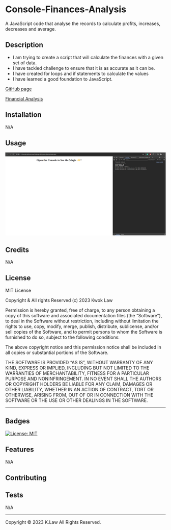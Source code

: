 # Console-Finances-Analysis

A JavaScript code that analyse the records to calculate profits, increases, decreases and average.

## Description

- I am trying to create a script that will calculate the finances with a given set of data.
- I have tackled challenge to ensure that it is as accurate as it can be.
- I have created for loops and if statements to calculate the values
- I have learned a good foundation to JavaScript.

[GitHub page](https://github.com/Digita1Panda/console-finances)

[Financial Analysis](https://digita1panda.github.io/console-finances/)

## Installation

N/A

## Usage

![Webpage](./images/screenshot.png)

## Credits

N/A

## License

MIT License

Copyright & All rights Reserved (c) 2023 Kwok Law

Permission is hereby granted, free of charge, to any person obtaining a copy of this software and associated documentation files (the “Software”), to deal in the Software without restriction, including without limitation the rights to use, copy, modify, merge, publish, distribute, sublicense, and/or sell copies of the Software, and to permit persons to whom the Software is furnished to do so, subject to the following conditions:

The above copyright notice and this permission notice shall be included in all copies or substantial portions of the Software.

THE SOFTWARE IS PROVIDED “AS IS”, WITHOUT WARRANTY OF ANY KIND, EXPRESS OR IMPLIED, INCLUDING BUT NOT LIMITED TO THE WARRANTIES OF MERCHANTABILITY, FITNESS FOR A PARTICULAR PURPOSE AND NONINFRINGEMENT. IN NO EVENT SHALL THE AUTHORS OR COPYRIGHT HOLDERS BE LIABLE FOR ANY CLAIM, DAMAGES OR OTHER LIABILITY, WHETHER IN AN ACTION OF CONTRACT, TORT OR OTHERWISE, ARISING FROM, OUT OF OR IN CONNECTION WITH THE SOFTWARE OR THE USE OR OTHER DEALINGS IN THE SOFTWARE.

---

## Badges

[![License: MIT](https://img.shields.io/badge/License-MIT-yellow.svg)](https://opensource.org/licenses/MIT)

## Features

N/A

## Contributing

## Tests

N/A

---

Copyright © 2023 K.Law All Rights Reserved.

